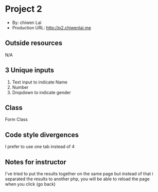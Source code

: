 # Project 2
+ By: chiwen Lai
+ Production URL: <http://p2.chiwenlai.me>

## Outside resources
N/A

## 3 Unique inputs

1. Text input to indicate Name
2. Number
3. Dropdown to indicate gender

## Class
Form Class

## Code style divergences
I prefer to use one tab instead of 4


## Notes for instructor
I've tried to put the results together on the same page but instead of that i separated the results to another php, you will be able to reload the page when you click (go back)
